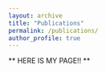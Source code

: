 ```yaml
---
layout: archive
title: "Publications"
permalink: /publications/
author_profile: true
---
```



** HERE IS MY PAGE!! **

